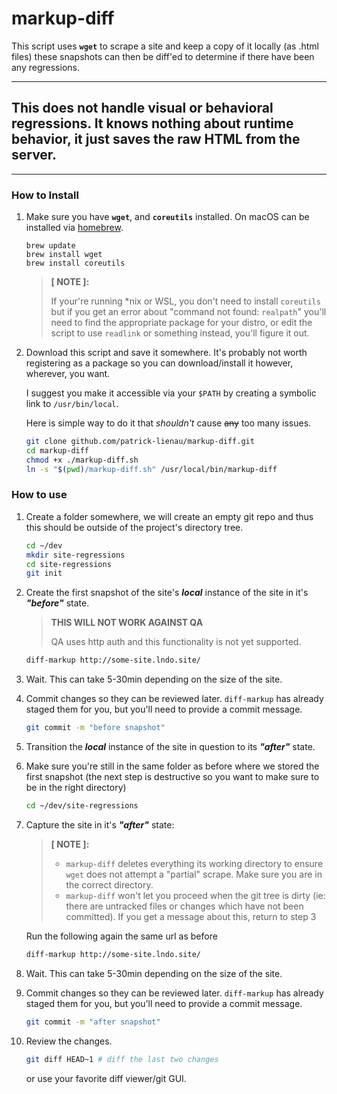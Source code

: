 # markup-diff

This script uses **`wget`** to scrape a site and keep a copy of it locally (as .html files) these snapshots can then be diff'ed to determine if there have been any regressions.

---
## This does not handle visual or behavioral regressions. It knows nothing about runtime behavior, it just saves the raw HTML from the server.

-----

### How to Install

1. Make sure you have **`wget`**, and **`coreutils`** installed. On macOS can be installed via [homebrew](https://brew.sh/).
    ```bassh
    brew update
    brew install wget
    brew install coreutils
    ```
    > **[ NOTE ]:**
    >
    > If your're running *nix or WSL, you don't need to install `coreutils` but if you get an error about "command not found: `realpath`" you'll need to find the appropriate package for your distro, or edit the script to use `readlink` or something instead, you'll figure it out.

2. Download this script and save it somewhere. It's probably not worth registering as a package so you can download/install it however, wherever, you want. 
    
    I suggest you make it accessible via your `$PATH` by creating a symbolic link to `/usr/bin/local`.
    
    Here is simple way to do it that _shouldn't_ cause ~~any~~ too many issues.
    
    ```bash
    git clone github.com/patrick-lienau/markup-diff.git
    cd markup-diff 
    chmod +x ./markup-diff.sh
    ln -s "$(pwd)/markup-diff.sh" /usr/local/bin/markup-diff
    ```



### How to use

1. Create a folder somewhere, we will create an empty git repo and thus this should be outside of the project's directory tree.
    ```bash
    cd ~/dev
    mkdir site-regressions
    cd site-regressions
    git init
    ```
2. Create the first snapshot of the site's __*local*__ instance of the site in it's __*"before"*__ state.
    > **THIS WILL NOT WORK AGAINST QA** 
    >
    > QA uses http auth and this functionality is not yet supported.
    ```sh
    diff-markup http://some-site.lndo.site/
    ```
2. Wait. This can take 5-30min depending on the size of the site.
3. Commit changes so they can be reviewed later. `diff-markup` has already staged them for you, but you'll need to provide a commit message.
    ```sh
    git commit -m "before snapshot"
    ```
4. Transition the _**local**_ instance of the site in question to its __*"after"*__ state. 
5. Make sure you're still in the same folder as before where we stored the first snapshot (the next step is destructive so you want to make sure to be in the right directory)
    ```sh
    cd ~/dev/site-regressions
    ```
6. Capture the site in it's __*"after"*__ state:
    
    
    > **[ NOTE ]:** 
    > * `markup-diff` deletes everything its working directory to ensure `wget` does not attempt a "partial" scrape. Make sure you are in the correct directory.
    > * `markup-diff` won't let you proceed when the git tree is dirty (ie: there are untracked files or changes which have not been committed). If you get a message about this, return to step 3
    
    Run the following again the same url as before
    ```sh
    diff-markup http://some-site.lndo.site/
    ```
7. Wait. This can take 5-30min depending on the size of the site.
8. Commit changes so they can be reviewed later. `diff-markup` has already staged them for you, but you'll need to provide a commit message.
    ```sh
    git commit -m "after snapshot"
    ```
9. Review the changes. 
    ```sh
    git diff HEAD~1 # diff the last two changes
    ```

    or use your favorite diff viewer/git GUI.
